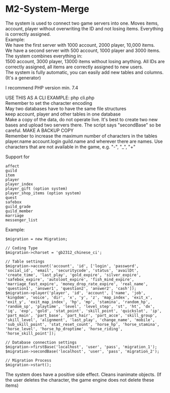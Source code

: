 # M2-System-Merge

The system is used to connect two game servers into one. Moves items, account, player without overwriting the ID and not losing items.   Everything is correctly assigned.  
Example:  
We have the first server with 1000 account, 2000 player, 10,000 items.  
We have a second server with 500 account, 1000 player and 3000 items.  
The system combines everything in:  
1500 account, 3000 player, 13000 items without losing anything. All IDs are correctly assigned, all items are correctly assigned to new users.  
The system is fully automatic, you can easily add new tables and columns. (It's a generator)  

I recommend PHP version min. 7.4

USE THIS AS A CLI EXAMPLE: php cli.php  
Remember to set the character encoding  
May two databases have to have the same file structures  
keep account, player and other tables in one database  
Make a copy of the data, do not operate live. It's best to create two new bases and upload two servers there. The script says "secondBase" so be careful. MAKE A BACKUP COPY  
Remember to increase the maximum number of characters in the tables player.name account.login guild.name and wherever there are names.
Use characters that are not available in the game, e.g. "-", "_", "+"
 
Support for
 ```
 affect
 guild
 item
 player
 player_index
 player_gift (option system)
 player_shop_items (option system)
 quest
 safebox
 guild_grade
 guild_member
 marriage
 messenger_list
 ```

Example:
 ```
 $migration = new Migration;

// Coding Type
$migration->charset = 'gb2312_chinese_ci';

// Table settings
$migration->account('account', 'id', ['login', 'password', 'social_id', 'email', 'securitycode', 'status', 'availDt', 'create_time', 'last_play', 'gold_expire', 'silver_expire', 'safebox_expire', 'autoloot_expire', 'fish_mind_expire', 'marriage_fast_expire', 'money_drop_rate_expire', 'real_name', 'question1', 'answer1', 'question2', 'answer2', 'cash']);
$migration->player('player', 'id', 'account', ['name', 'job', 'kingdom', 'voice', 'dir', 'x', 'y', 'z', 'map_index', 'exit_x', 'exit_y', 'exit_map_index', 'hp', 'mp', 'stamina', 'random_hp', 'random_sp', 'playtime', 'level', 'level_step', 'st', 'ht', 'dx', 'iq', 'exp', 'gold', 'stat_point', 'skill_point', 'quickslot', 'ip', 'part_main', 'part_base', 'part_hair', 'part_acce', 'skill_group', 'skill_level', 'alignment', 'last_play', 'change_name', 'mobile', 'sub_skill_point', 'stat_reset_count', 'horse_hp', 'horse_stamina', 'horse_level', 'horse_hp_droptime', 'horse_riding', 'horse_skill_point']);

// Database connection settings
$migration->firstBase('localhost', 'user', 'pass', 'migration_1');
$migration->secondBase('localhost', 'user', 'pass', 'migration_2');

// Migration Process
$migration->start();
 ```
 
 The system does have a positive side effect. Cleans inanimate objects. (If the user deletes the character, the game engine does not delete these items)
